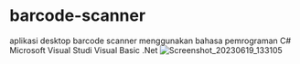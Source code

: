 # barcode-scanner
aplikasi desktop barcode scanner menggunakan bahasa pemrograman C# Microsoft Visual Studi Visual Basic .Net
![Screenshot_20230619_133105](https://github.com/rosalndhrp/barcode-scanner/assets/136696164/4b66fd4f-aae0-443d-a5c1-9bc10cfad7a6)
